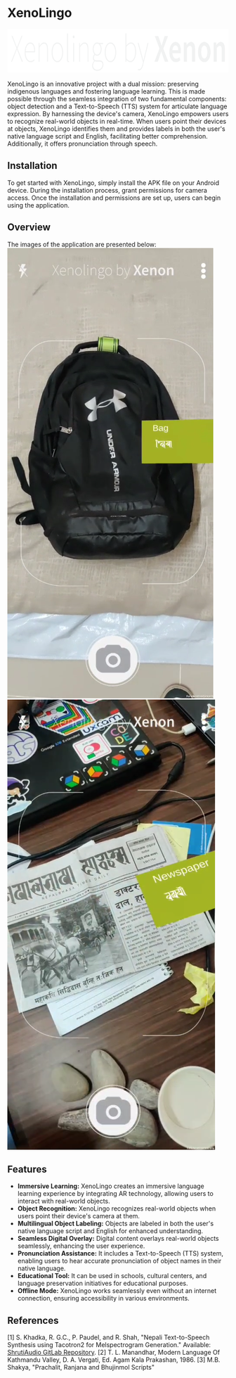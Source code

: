 # XenoLingo


<img  src="https://github.com/A-atmos/XenoLingo/blob/main/Assets/images/logo.png"  width="736"  height="100"  alt="Xenon-logo"/>

XenoLingo is an innovative project with a dual mission: preserving indigenous languages and fostering language learning. This is made possible through the seamless integration of two fundamental components: object detection and a Text-to-Speech (TTS) system for articulate language expression. By harnessing the device's camera, XenoLingo empowers users to recognize real-world objects in real-time. When users point their devices at objects, XenoLingo identifies them and provides labels in both the user's native language script and English, facilitating better comprehension. Additionally, it offers pronunciation through speech. 

## Installation
To get started with XenoLingo, simply install the APK file on your Android device. During the installation process, grant permissions for camera access. Once the installation and permissions are set up, users can begin using the application.
## Overview
The images of the application are presented below:
 ![Detection of Bag](https://github.com/A-atmos/XenoLingo/blob/main/Assets/images/bag.png)
![Newspaper](https://github.com/A-atmos/XenoLingo/blob/main/Assets/images/newspaper.png)
## Features
- **Immersive Learning:** XenoLingo creates an immersive language learning experience by integrating AR technology, allowing users to interact with real-world objects.
- **Object Recognition:** XenoLingo recognizes real-world objects when users point their device's camera at them.
- **Multilingual Object Labeling:** Objects are labeled in both the user's native language script and English for enhanced understanding.
- **Seamless Digital Overlay:** Digital content overlays real-world objects seamlessly, enhancing the user experience.
- **Pronunciation Assistance:** It includes a Text-to-Speech (TTS) system, enabling users to hear accurate pronunciation of object names in their native language.
- **Educational Tool:** It can be used in schools, cultural centers, and language preservation initiatives for educational purposes.
- **Offline Mode:** XenoLingo works seamlessly even without an internet connection, ensuring accessibility in various environments.

## References

[1] S. Khadka, R. G.C., P. Paudel, and R. Shah, "Nepali Text-to-Speech Synthesis using Tacotron2 for Melspectrogram Generation." Available: [ShrutiAudio GitLab Repository](https://gitlab.com/shrutiaudio/shrutiaudio).
[2] T. L. Manandhar,  Modern Language Of Kathmandu Valley, D. A. Vergati, Ed.  Agam Kala  Prakashan, 1986.
[3] M.B. Shakya, "Prachalit, Ranjana and Bhujinmol Scripts"